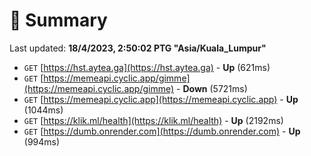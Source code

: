 # 📖 Summary
Last updated: **18/4/2023, 2:50:02 PTG "Asia/Kuala_Lumpur"**

- `GET` [https://hst.aytea.ga](https://hst.aytea.ga) - **Up** (621ms)
- `GET` [https://memeapi.cyclic.app/gimme](https://memeapi.cyclic.app/gimme) - **Down** (5721ms)
- `GET` [https://memeapi.cyclic.app](https://memeapi.cyclic.app) - **Up** (1044ms)
- `GET` [https://klik.ml/health](https://klik.ml/health) - **Up** (2192ms)
- `GET` [https://dumb.onrender.com](https://dumb.onrender.com) - **Up** (994ms)
